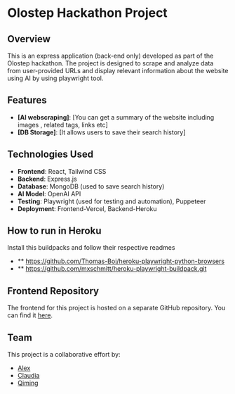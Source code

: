 # Olostep Hackathon Project

## Overview

This is an express application (back-end only) developed as part of the Olostep hackathon. The project is designed to scrape and analyze data from user-provided URLs and display relevant information about the website using AI by using playwright tool.

## Features

- **[AI webscraping]**: [You can get a summary of the website including images , related tags, links etc]
- **[DB Storage]**: [It allows users to save their search history]

## Technologies Used

- **Frontend**: React, Tailwind CSS
- **Backend**: Express.js
- **Database**: MongoDB (used to save search history)
- **AI Model**: OpenAI API
- **Testing**: Playwright (used for testing and automation), Puppeteer
- **Deployment**: Frontend-Vercel, Backend-Heroku 


## How to run in Heroku
Install this buildpacks and follow their respective readmes
- ** https://github.com/Thomas-Boi/heroku-playwright-python-browsers
- ** https://github.com/mxschmitt/heroku-playwright-buildpack.git


## Frontend Repository
The frontend for this project is hosted on a separate GitHub repository. You can find it [here](https://github.com/alexjamesmx/Olostep-Hackathon-Front.git).

## Team

This project is a collaborative effort by:

- [Alex](https://github.com/alexjamesmx)
- [Claudia](https://github.com/Fl4utia)
- [Qiming](https://github.com/qimingliu1021)

